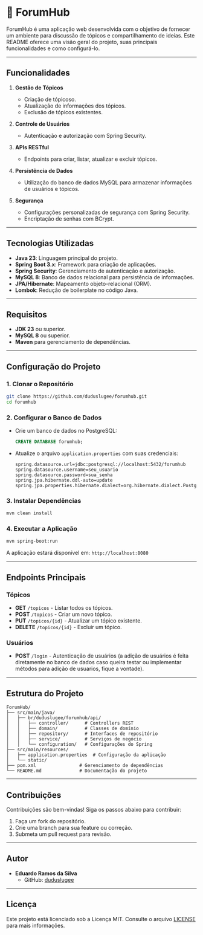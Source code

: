 # 🧵 ForumHub

ForumHub é uma aplicação web desenvolvida com o objetivo de fornecer um ambiente para discussão de tópicos e compartilhamento de ideias. Este README oferece uma visão geral do projeto, suas principais funcionalidades e como configurá-lo.

---

## Funcionalidades

1. **Gestão de Tópicos**
   - Criação de tópicoso.
   - Atualização de informações dos tópicos.
   - Exclusão de tópicos existentes.

2. **Controle de Usuários**
   - Autenticação e autorização com Spring Security.

3. **APIs RESTful**
   - Endpoints para criar, listar, atualizar e excluir tópicos.

4. **Persistência de Dados**
   - Utilização do banco de dados MySQL para armazenar informações de usuários e tópicos.

5. **Segurança**
   - Configurações personalizadas de segurança com Spring Security.
   - Encriptação de senhas com BCrypt.

---

## Tecnologias Utilizadas

- **Java 23**: Linguagem principal do projeto.
- **Spring Boot 3.x**: Framework para criação de aplicações.
- **Spring Security**: Gerenciamento de autenticação e autorização.
- **MySQL 8**: Banco de dados relacional para persistência de informações.
- **JPA/Hibernate**: Mapeamento objeto-relacional (ORM).
- **Lombok**: Redução de boilerplate no código Java.

---

## Requisitos

- **JDK 23** ou superior.
- **MySQL 8** ou superior.
- **Maven** para gerenciamento de dependências.

---

## Configuração do Projeto

### 1. Clonar o Repositório
```bash
git clone https://github.com/duduslugee/forumhub.git
cd forumhub
```

### 2. Configurar o Banco de Dados
- Crie um banco de dados no PostgreSQL:
  ```sql
  CREATE DATABASE forumhub;
  ```
- Atualize o arquivo `application.properties` com suas credenciais:
  ```properties
  spring.datasource.url=jdbc:postgresql://localhost:5432/forumhub
  spring.datasource.username=seu_usuario
  spring.datasource.password=sua_senha
  spring.jpa.hibernate.ddl-auto=update
  spring.jpa.properties.hibernate.dialect=org.hibernate.dialect.PostgreSQLDialect
  ```

### 3. Instalar Dependências
```bash
mvn clean install
```

### 4. Executar a Aplicação
```bash
mvn spring-boot:run
```

A aplicação estará disponível em: `http://localhost:8080`

---

## Endpoints Principais

### Tópicos
- **GET** `/topicos` - Listar todos os tópicos.
- **POST** `/topicos` - Criar um novo tópico.
- **PUT** `/topicos/{id}` - Atualizar um tópico existente.
- **DELETE** `/topicos/{id}` - Excluir um tópico.

### Usuários
- **POST** `/login` - Autenticação de usuários (a adição de usuários é feita diretamente no banco de dados caso queira testar ou implementar métodos para adição de usuarios, fique a vontade).


---

## Estrutura do Projeto

```
ForumHub/
├── src/main/java/
│   ├── br/duduslugee/forumhub/api/
│   │   ├── controller/      # Controllers REST
│   │   ├── domain/          # Classes de domínio
│   │   ├── repository/      # Interfaces de repositório
│   │   ├── service/         # Serviços de negócio
│   │   └── configuration/   # Configurações do Spring
├── src/main/resources/
│   ├── application.properties  # Configuração da aplicação
│   └── static/                 
├── pom.xml                # Gerenciamento de dependências
└── README.md              # Documentação do projeto
```

---

## Contribuições
Contribuições são bem-vindas! Siga os passos abaixo para contribuir:

1. Faça um fork do repositório.
2. Crie uma branch para sua feature ou correção.
3. Submeta um pull request para revisão.

---

## Autor

- **Eduardo Ramos da Silva**
  - GitHub: [duduslugee](https://github.com/duduslugee)

---

## Licença

Este projeto está licenciado sob a Licença MIT. Consulte o arquivo [LICENSE](LICENSE) para mais informações.

